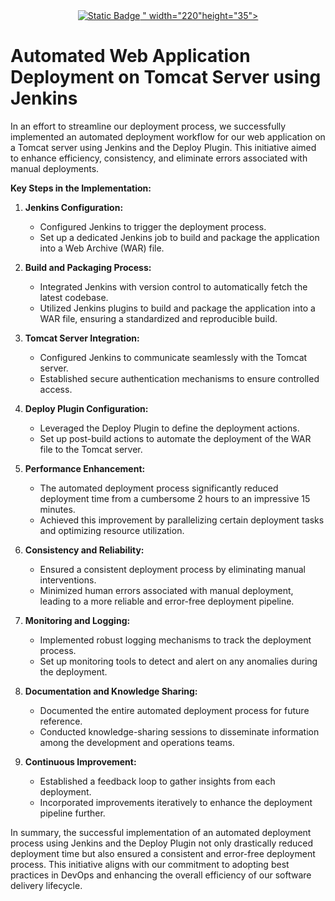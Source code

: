 <div align="center">
<a href = "https://hub.docker.com/repository/docker/anujj0463/project-image/general" ><img alt="Static Badge" src="https://img.shields.io/badge/Docker-Project_Image-red">
" width="220"height="35"></a>
</div>


<p align="left" width="150px"> 
<h1><b>Automated Web Application Deployment on Tomcat Server using Jenkins</b></h1>

In an effort to streamline our deployment process, we successfully implemented an automated deployment workflow for our web application on a Tomcat server using Jenkins and the Deploy Plugin. This initiative aimed to enhance efficiency, consistency, and eliminate errors associated with manual deployments.

<b>Key Steps in the Implementation:</b>

1. <b>Jenkins Configuration:</b>
   - Configured Jenkins to trigger the deployment process.
   - Set up a dedicated Jenkins job to build and package the application into a Web Archive (WAR) file.

2. <b>Build and Packaging Process:</b>
   - Integrated Jenkins with version control to automatically fetch the latest codebase.
   - Utilized Jenkins plugins to build and package the application into a WAR file, ensuring a standardized and reproducible build.

3. <b>Tomcat Server Integration:</b>
   - Configured Jenkins to communicate seamlessly with the Tomcat server.
   - Established secure authentication mechanisms to ensure controlled access.

4. <b>Deploy Plugin Configuration:</b>
   - Leveraged the Deploy Plugin to define the deployment actions.
   - Set up post-build actions to automate the deployment of the WAR file to the Tomcat server.

5. <b>Performance Enhancement:</b>
   - The automated deployment process significantly reduced deployment time from a cumbersome 2 hours to an impressive 15 minutes.
   - Achieved this improvement by parallelizing certain deployment tasks and optimizing resource utilization.

6. <b>Consistency and Reliability:</b>
   - Ensured a consistent deployment process by eliminating manual interventions.
   - Minimized human errors associated with manual deployment, leading to a more reliable and error-free deployment pipeline.

7. <b>Monitoring and Logging:</b>
   - Implemented robust logging mechanisms to track the deployment process.
   - Set up monitoring tools to detect and alert on any anomalies during the deployment.

8. <b>Documentation and Knowledge Sharing:</b>
   - Documented the entire automated deployment process for future reference.
   - Conducted knowledge-sharing sessions to disseminate information among the development and operations teams.

9. <b>Continuous Improvement:</b>
   - Established a feedback loop to gather insights from each deployment.
   - Incorporated improvements iteratively to enhance the deployment pipeline further.

In summary, the successful implementation of an automated deployment process using Jenkins and the Deploy Plugin not only drastically reduced deployment time but also ensured a consistent and error-free deployment process. This initiative aligns with our commitment to adopting best practices in DevOps and enhancing the overall efficiency of our software delivery lifecycle.
                             
</p>

